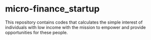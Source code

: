 # micro-finance_startup
This repository contains codes that calculates the simple interest of individuals with low income with the mission to empower and provide opportunities for these people.
